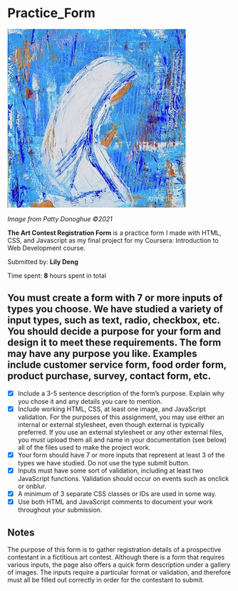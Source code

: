 
# Practice_Form

<img src='painting.jpg' title='Art Painting' width='' alt='Art Painting' />

*Image from Patty Donoghue ©2021*

**The Art Contest Registration Form** is a practice form I made with HTML, CSS, and Javascript as my final project for my Coursera: Introduction to Web Development course.

Submitted by: **Lily Deng**

Time spent: **8** hours spent in total

## You must create a form with 7 or more inputs of types you choose.  We have studied a variety of input types, such as text, radio, checkbox, etc.  You should decide a purpose for your form and design it to meet these requirements.  The form may have any purpose you like.  Examples include customer service form, food order form, product purchase, survey, contact form, etc.

* [x] Include a 3-5 sentence description of the form’s purpose.  Explain why you chose it and any details you care to mention.
* [x] Include working HTML, CSS, at least one image, and JavaScript validation. For the purposes of this assignment, you may use either an internal or external stylesheet, even though external is typically preferred. If you use an external stylesheet or any other external files, you must upload them all and name in your documentation (see below) all of the files used to make the project work.
* [x] Your form should have 7 or more inputs that represent at least 3 of the types we have studied.  Do not use the type submit button.
* [x] Inputs must have some sort of validation, including at least two JavaScript functions. Validation should occur on events such as onclick or onblur.
* [x] A minimum of 3 separate CSS classes or IDs are used in some way.
* [x] Use both HTML and JavaScript comments to document your work throughout your submission.

 ## Notes

The purpose of this form is to gather registration details of a prospective contestant in a fictitious art contest. Although there is a form that requires various inputs, the page also offers a quick form description under a gallery of images. The inputs require a particular format or validation, and therefore must all be filled out correctly in order for the contestant to submit.
